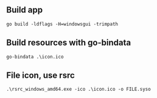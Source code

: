 Build app
---
````
go build -ldflags -H=windowsgui -trimpath
````

Build resources with go-bindata
---
````
go-bindata .\icon.ico
````

File icon, use rsrc 
---
````
.\rsrc_windows_amd64.exe -ico .\icon.ico -o FILE.syso
````
